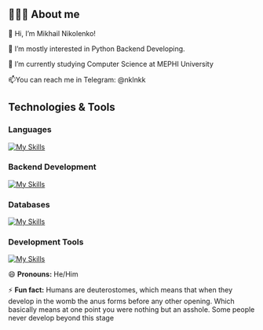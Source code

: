 ## 👨🏻‍🎓 About me

<!--
**CSSSensei/CSSSensei** is a ✨ _special_ ✨ repository because its `README.md` (this file) appears on your GitHub profile.

Here are some ideas to get you started:

- 🔭 I’m currently working on ...
- 🌱 I’m currently learning ...
- 👯 I’m looking to collaborate on ...
- 🤔 I’m looking for help with ...
- 💬 Ask me about ...
- 📫 How to reach me: ...
- 😄 Pronouns: ...
- ⚡ Fun fact: ...
-->
👋 Hi, I’m Mikhail Nikolenko!

👀 I’m mostly interested in Python Backend Developing.

🌱 I’m currently studying Computer Science at MEPHI University

📫You can reach me in Telegram: @nklnkk

## **Technologies & Tools**
### **Languages**  
  [![My Skills](https://skillicons.dev/icons?i=cpp,c,py,kotlin)](https://skillicons.dev)
  
### **Backend Development**  
  [![My Skills](https://skillicons.dev/icons?i=django,flask)](https://skillicons.dev)
  
### **Databases**  
  [![My Skills](https://skillicons.dev/icons?i=sqlite,mysql)](https://skillicons.dev)
  
### **Development Tools**  
  [![My Skills](https://skillicons.dev/icons?i=git,clion,pycharm,idea,notion)](https://skillicons.dev)

😄 **Pronouns:** He/Him

⚡ **Fun fact:** Humans are deuterostomes, which means that when they develop in the womb the anus forms before any other opening. Which basically means at one point you were nothing but an asshole. Some people never develop
beyond this stage
